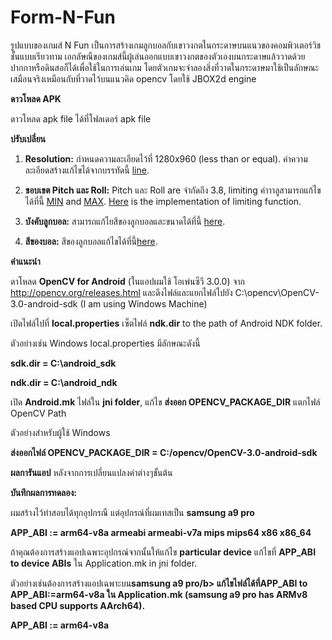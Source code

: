 # Form-N-Fun

รูปแบบของเกมส์ N Fun เป็นการสร้างเกมลูกบอลกับเขาวงกตในกระดาษบนแนวของคอมพิวเตอร์วิชชั้นแบบเรียวทาม เอกลัษณืของเกมส์นี้ผู้เล่นออกแบบเขาวงกตของตัวเองบนกระดาษแล้ววาดด้วยปากกาหรือดินสอก็ได้เพื่อใช้ในการเล่นเกม โดยตัวเกมจะจำลองสิ่งที่วาดในกระดาษมาใช้เป็นลักษณะเสมือนจริงเหมือนกับที่วาดไว้บนแนวคิด opencv โดยใช้ JBOX2d engine

<b>ดาวโหลด APK</b>

ดาวโหลด apk file ได้ที่โฟลเดอร์ apk file

<b>ปรับเปลี่ยน</b>
1) <b>Resolution:</b> กำหนดความละเอียดไว้ที่  1280x960 (less than or equal). ค่าความละเอียดสร้างแก้ไขได้จากบรรทัดนี้ [line](https://github.com/ChakritRakuang/Form-N-Fun/tree/master/app/src/main/java/com/formfun/MainActivity.java#L284).

2) <b>ขอบเขต  Pitch และ Roll:</b> Pitch และ Roll are จำกัดถึง  3.8, limiting ค่าาาลูสามารถแก้ไขได้ที่นี้ [MIN](https://github.com/ChakritRakuang/Form-N-Fun/tree/master/app/src/main/java/com/formfun/graphics/GraphicThread.java#L43) and [MAX](https://github.com/Rohithkvsp/Form-N-Fun/blob/master/app/src/main/java/com/formfun/graphics/GraphicThread.java#L44). [Here](https://github.com/Rohithkvsp/Form-N-Fun/blob/master/app/src/main/java/com/formfun/graphics/GraphicThread.java#L69) is the implementation of limiting function.

3) <b>บังคับลูกบอล:</b> สามารถแก้ไยสีของลูกบอลและขนาดได้ที่นี้ [here](https://github.com/ChakritRakuang/Form-N-Fun/tree/master/app/src/main/java/com/formfun/graphics/Ball.java#L69).

4) <b>สีของบอล:</b> สีของลูกบอลแก้ไขได้ที่นี้[here](https://github.com/ChakritRakuang/Form-N-Fun/tree/master/app/src/main/java/com/formfung/raphics/Ball.java#L57).

<b>คำแนะนำ</b>

ดาโหลด <b>OpenCV for Android</b> (ในแอปผมใช้ โอเพ่นซีวี 3.0.0) จาก http://opencv.org/releases.html และดึงไฟล์และแยกไฟล์ไปยัง C:\opencv\OpenCV-3.0-android-sdk (I am using Windows Machine)

เปิดไฟล์ไปที่ <b>local.properties</b> เซ็ตไฟล์ <b>ndk.dir</b> to the path of Android NDK folder.

ตัวอย่างเช่น  Windows local.properties มีลักษณะดังนี้

<b>sdk.dir = C\:\\android_sdk</b>

<b>ndk.dir = C\:\\android_ndk</b>


เปิด <b>Android.mk</b> ไฟล์ใน <b>jni folder</b>, แก้ไข <b>ส่งออก OPENCV_PACKAGE_DIR</b> แตกไฟล์ OpenCV Path

ตัวอย่างสำหรับผู้ใช้ Windows

<b>ส่งออกไฟล์ OPENCV_PACKAGE_DIR = C:/opencv/OpenCV-3.0-android-sdk</b>

<b>ผลการันแอป</b> หลังจากการเปลี่ยนแปลงค่าต่างๆขั้นต้น

<b>บันทึกผลการทดลอง:</b>

ผมสร้างไว้ทำสอบได้ทุกอุปกรณื แต่อุปกรณ์ที่ผมเทสเป็น <b>samsung a9 pro</b> 

<b>APP_ABI := arm64-v8a armeabi armeabi-v7a mips mips64 x86 x86_64</b>

ถ้าคุณต้องการสร้างแอปเฉพาะอุปกรณ์จากนั้นให้แก้ไข <b>particular device</b> แก้ไขที่ <b>APP_ABI to device ABIs</b> ใน Application.mk in jni folder.

ตัวอย่างเช่นต้องการสร้างแอปเฉพาะบน<b>samsung a9 pro/b> แก้ไขไฟล์ได้ที่<b>APP_ABI</b> to <b>APP_ABI:=arm64-v8a</b> ใน Application.mk (samsung a9 pro has ARMv8 based CPU supports AArch64).

<b>APP_ABI := arm64-v8a</b>

